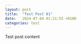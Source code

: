 ```yaml
---
layout: post
title:  "Test Post 01"
date:   2024-07-04 01:21:55 +0100
categories: test
---
```

Test post content